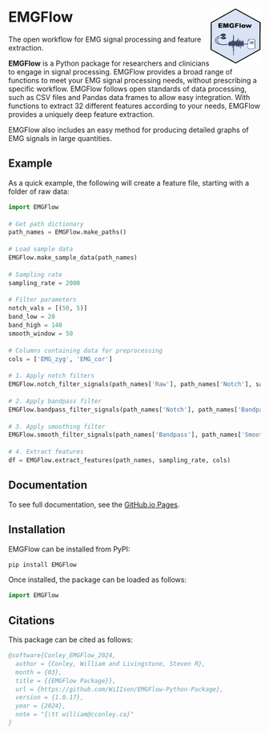 # EMGFlow <img src="https://raw.githubusercontent.com/WiIIson/EMGFlow-Python-Package/main/HexSticker.png"  width="100" height="110" align="right">

The open workflow for EMG signal processing and feature extraction.

**EMGFlow** is a Python package for researchers and clinicians to engage in signal processing. EMGFlow provides a broad range of functions to meet your EMG signal processing needs, without prescribing a specific workflow. EMGFlow follows open standards of data processing, such as CSV files and Pandas data frames to allow easy integration. With functions to extract 32 different features according to your needs, EMGFlow provides a uniquely deep feature extraction.

EMGFlow also includes an easy method for producing detailed graphs of EMG signals in large quantities.

## Example

As a quick example, the following will create a feature file, starting with a folder of raw data:
```python
import EMGFlow

# Get path dictionary
path_names = EMGFlow.make_paths()

# Load sample data
EMGFlow.make_sample_data(path_names)

# Sampling rate
sampling_rate = 2000

# Filter parameters
notch_vals = [(50, 5)]
band_low = 20
band_high = 140
smooth_window = 50

# Columns containing data for preprocessing
cols = ['EMG_zyg', 'EMG_cor']

# 1. Apply notch filters
EMGFlow.notch_filter_signals(path_names['Raw'], path_names['Notch'], sampling_rate, notch_vals, cols)

# 2. Apply bandpass filter
EMGFlow.bandpass_filter_signals(path_names['Notch'], path_names['Bandpass'], sampling_rate, band_low, band_high, cols)

# 3. Apply smoothing filter
EMGFlow.smooth_filter_signals(path_names['Bandpass'], path_names['Smooth'], smooth_window, cols)

# 4. Extract features
df = EMGFlow.extract_features(path_names, sampling_rate, cols)
```

## Documentation

To see full documentation, see the [GitHub.io Pages](https://wiiison.github.io/EMGFlow-Python-Package/index.html).

## Installation

EMGFlow can be installed from PyPI:
```python
pip install EMGFlow
```

Once installed, the package can be loaded as follows:
```python
import EMGFlow
```

## Citations

This package can be cited as follows:

```bibtex
@software{Conley_EMGFlow_2024,
  author = {Conley, William and Livingstone, Steven R},
  month = {03},
  title = {{EMGFlow Package}},
  url = {https://github.com/WiIIson/EMGFlow-Python-Package},
  version = {1.0.17},
  year = {2024},
  note = "{\tt william@cconley.ca}"
}
```
